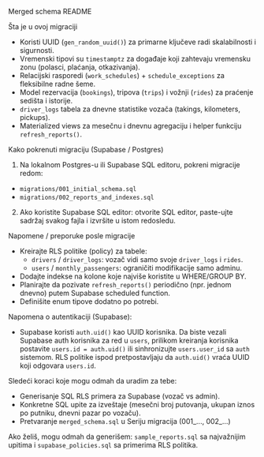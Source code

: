 Merged schema README

Šta je u ovoj migraciji
- Koristi UUID (`gen_random_uuid()`) za primarne ključeve radi skalabilnosti i sigurnosti.
- Vremenski tipovi su `timestamptz` za događaje koji zahtevaju vremensku zonu (polasci, plaćanja, otkazivanja).
- Relacijski rasporedi (`work_schedules`) + `schedule_exceptions` za fleksibilne radne šeme.
- Model rezervacija (`bookings`), tripova (`trips`) i vožnji (`rides`) za praćenje sedišta i istorije.
- `driver_logs` tabela za dnevne statistike vozača (takings, kilometers, pickups).
- Materialized views za mesečnu i dnevnu agregaciju i helper funkciju `refresh_reports()`.

Kako pokrenuti migraciju (Supabase / Postgres)
1. Na lokalnom Postgres-u ili Supabase SQL editoru, pokreni migracije redom:

  - `migrations/001_initial_schema.sql`
  - `migrations/002_reports_and_indexes.sql`

2. Ako koristite Supabase SQL editor: otvorite SQL editor, paste-ujte sadržaj svakog fajla i izvršite u istom redosledu.

Napomene / preporuke posle migracije
- Kreirajte RLS politike (policy) za tabele:
  - `drivers` / `driver_logs`: vozač vidi samo svoje `driver_logs` i `rides`.
  - `users` / `monthly_passengers`: ograničiti modifikacije samo adminu.
- Dodajte indekse na kolone koje najviše koristite u WHERE/GROUP BY.
- Planirajte da pozivate `refresh_reports()` periodično (npr. jednom dnevno) putem Supabase scheduled function.
- Definišite enum tipove dodatno po potrebi.

Napomena o autentikaciji (Supabase):
- Supabase koristi `auth.uid()` kao UUID korisnika. Da biste vezali Supabase auth korisnika za red u `users`, prilikom kreiranja korisnika postavite `users.id = auth.uid()` ili sinhronizujte `users.user_id` sa `auth` sistemom. RLS politike ispod pretpostavljaju da `auth.uid()` vraća UUID koji odgovara `users.id`.

Sledeći koraci koje mogu odmah da uradim za tebe:
- Generisanje SQL RLS primera za Supabase (vozač vs admin).
- Konkretne SQL upite za izveštaje (mesečni broj putovanja, ukupan iznos po putniku, dnevni pazar po vozaču).
- Pretvaranje `merged_schema.sql` u Seriju migracija (001_..., 002_...)

Ako želiš, mogu odmah da generišem: `sample_reports.sql` sa najvažnijim upitima i `supabase_policies.sql` sa primerima RLS politika.

